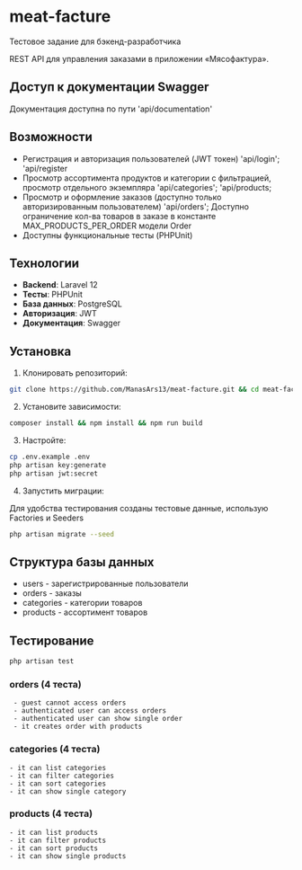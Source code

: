 # meat-facture

Тестовое задание для бэкенд-разработчика

REST API для управления заказами в приложении
«Мясофактура».

## Доступ к документации Swagger

Документация доступна по пути 'api/documentation'

## Возможности

-   Регистрация и авторизация пользователей (JWT токен)
    'api/login';
    'api/register
-   Просмотр ассортимента продуктов и категории с фильтрацией, просмотр отдельного экземпляра
    'api/categories';
    'api/products;
-   Просмотр и оформление заказов (доступно только авторизированным пользователем)
    'api/orders';
    Доступно ограничение кол-ва товаров в заказе в константе MAX_PRODUCTS_PER_ORDER модели Order
-   Доступны функциональные тесты (PHPUnit)

## Технологии

-   **Backend**: Laravel 12
-   **Тесты**: PHPUnit
-   **База данных**: PostgreSQL
-   **Авторизация**: JWT
-   **Документация**: Swagger

## Установка

1. Клонировать репозиторий:

```bash
git clone https://github.com/ManasArs13/meat-facture.git && cd meat-facture
```

2. Установите зависимости:

```bash
composer install && npm install && npm run build
```

3. Настройте:

```bash
cp .env.example .env
php artisan key:generate
php artisan jwt:secret
```

4. Запустить миграции:

Для удобства тестирования созданы тестовые данные, использую Factories и Seeders

```bash
php artisan migrate --seed
```

## Структура базы данных

-   users - зарегистрированные пользователи
-   orders - заказы
-   categories - категории товаров
-   products - ассортимент товаров

## Тестирование

```bash
php artisan test
```

### orders (4 теста)
  
     - guest cannot access orders  
     - authenticated user can access orders  
     - authenticated user can show single order  
     - it creates order with products

### categories (4 теста)
  
    - it can list categories
    - it can filter categories
    - it can sort categories
    - it can show single category
    

### products (4 теста)
    - it can list products
    - it can filter products
    - it can sort products
    - it can show single products
